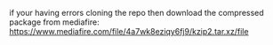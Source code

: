 if your having errors cloning the repo then download the compressed package from mediafire: https://www.mediafire.com/file/4a7wk8eziqy6fj9/kzip2.tar.xz/file
